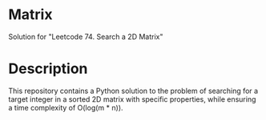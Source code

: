 # Matrix
Solution for "Leetcode 74. Search a 2D Matrix"

# Description

This repository contains a Python solution to the problem of searching for a target integer in a sorted 2D matrix with specific properties, while ensuring a time complexity of O(log(m * n)).



